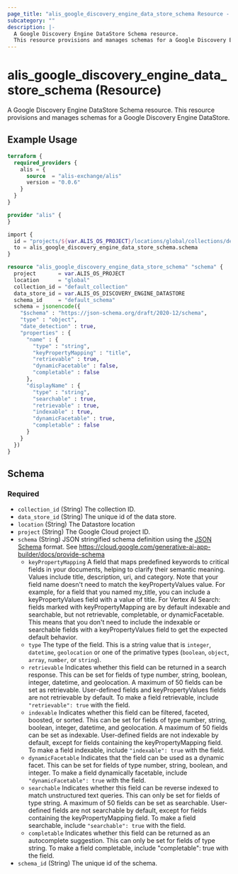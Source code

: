 ```yaml
---
page_title: "alis_google_discovery_engine_data_store_schema Resource - alis"
subcategory: ""
description: |-
  A Google Discovery Engine DataStore Schema resource.
  This resource provisions and manages schemas for a Google Discovery Engine DataStore.
---
```


# alis_google_discovery_engine_data_store_schema (Resource)

A Google Discovery Engine DataStore Schema resource.
This resource provisions and manages schemas for a Google Discovery Engine DataStore.

## Example Usage

```terraform
terraform {
  required_providers {
    alis = {
      source  = "alis-exchange/alis"
      version = "0.0.6"
    }
  }
}

provider "alis" {
}

import {
  id = "projects/${var.ALIS_OS_PROJECT}/locations/global/collections/default_collection/dataStores/${var.ALIS_OS_DISCOVERY_ENGINE_DATASTORE}/schemas/default_schema"
  to = alis_google_discovery_engine_data_store_schema.schema
}

resource "alis_google_discovery_engine_data_store_schema" "schema" {
  project       = var.ALIS_OS_PROJECT
  location      = "global"
  collection_id = "default_collection"
  data_store_id = var.ALIS_OS_DISCOVERY_ENGINE_DATASTORE
  schema_id     = "default_schema"
  schema = jsonencode({
    "$schema" : "https://json-schema.org/draft/2020-12/schema",
    "type" : "object",
    "date_detection" : true,
    "properties" : {
      "name" : {
        "type" : "string",
        "keyPropertyMapping" : "title",
        "retrievable" : true,
        "dynamicFacetable" : false,
        "completable" : false
      },
      "displayName" : {
        "type" : "string",
        "searchable" : true,
        "retrievable" : true,
        "indexable" : true,
        "dynamicFacetable" : true,
        "completable" : false
      }
    }
  })
}
```

<!-- schema generated by tfplugindocs -->
## Schema

### Required

- `collection_id` (String) The collection ID.
- `data_store_id` (String) The unique id of the data store.
- `location` (String) The Datastore location
- `project` (String) The Google Cloud project ID.
- `schema` (String) JSON stringified schema definition using the [JSON Schema](https://json-schema.org/) format. See https://cloud.google.com/generative-ai-app-builder/docs/provide-schema
	- `keyPropertyMapping` A field that maps predefined keywords to critical fields in your documents,
	helping to clarify their semantic meaning. Values include title, description, uri, and category.
	Note that your field name doesn't need to match the keyPropertyValues value.
	For example, for a field that you named my_title, you can include a keyPropertyValues field with a value of title.
	For Vertex AI Search: fields marked with keyPropertyMapping are by default indexable and searchable, but not retrievable, completable, or dynamicFacetable.
	This means that you don't need to include the indexable or searchable fields with a keyPropertyValues field to get the expected default behavior.
	- `type` The type of the field. This is a string value that is `integer`, `datetime`, `geolocation` or one of the primative types (`boolean`, `object`, `array`, `number`, or `string`).
	- `retrievable` Indicates whether this field can be returned in a search response. This can be set for fields of type number, string, boolean, integer, datetime, and geolocation.
	A maximum of 50 fields can be set as retrievable. User-defined fields and keyPropertyValues fields are not retrievable by default. To make a field retrievable, include `"retrievable": true` with the field.
	- `indexable` Indicates whether this field can be filtered, faceted, boosted, or sorted. This can be set for fields of type number, string, boolean, integer, datetime, and geolocation.
	A maximum of 50 fields can be set as indexable. User-defined fields are not indexable by default, except for fields containing the keyPropertyMapping field.
	To make a field indexable, include `"indexable": true` with the field.
	- `dynamicFacetable` Indicates that the field can be used as a dynamic facet. This can be set for fields of type number, string, boolean, and integer. To make a field dynamically facetable, include `"dynamicFacetable": true` with the field.
	- `searchable` Indicates whether this field can be reverse indexed to match unstructured text queries. This can only be set for fields of type string. A maximum of 50 fields can be set as searchable.
	User-defined fields are not searchable by default, except for fields containing the keyPropertyMapping field. To make a field searchable, include `"searchable": true` with the field.
	- `completable` Indicates whether this field can be returned as an autocomplete suggestion. This can only be set for fields of type string. To make a field completable, include "completable": true with the field.
- `schema_id` (String) The unique id of the schema.